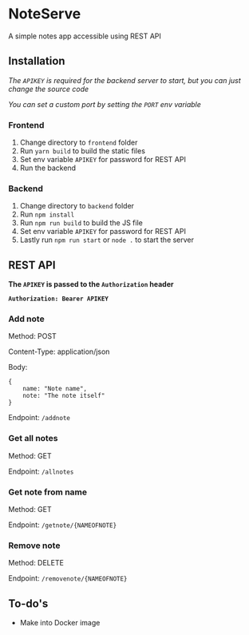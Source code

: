 # NoteServe
A simple notes app accessible using REST API

## Installation

*The `APIKEY` is required for the backend server to start, but you can just change the source code*

*You can set a custom port by setting the `PORT` env variable*

### Frontend
1. Change directory to `frontend` folder
2. Run `yarn build` to build the static files
3. Set env variable `APIKEY` for password for REST API
4. Run the backend

### Backend
1. Change directory to `backend` folder
2. Run `npm install`
3. Run `npm run build` to build the JS file
4. Set env variable `APIKEY` for password for REST API
5. Lastly run `npm run start` or `node .` to start the server

## REST API

**The `APIKEY` is passed to the `Authorization` header**

**`Authorization: Bearer APIKEY`**

### Add note
Method: POST

Content-Type: application/json

Body:
```
{
    name: "Note name",
    note: "The note itself"
}
```

Endpoint: `/addnote`

### Get all notes
Method: GET

Endpoint: `/allnotes`

### Get note from name
Method: GET

Endpoint: `/getnote/{NAMEOFNOTE}`

### Remove note
Method: DELETE

Endpoint: `/removenote/{NAMEOFNOTE}`

## To-do's
- Make into Docker image